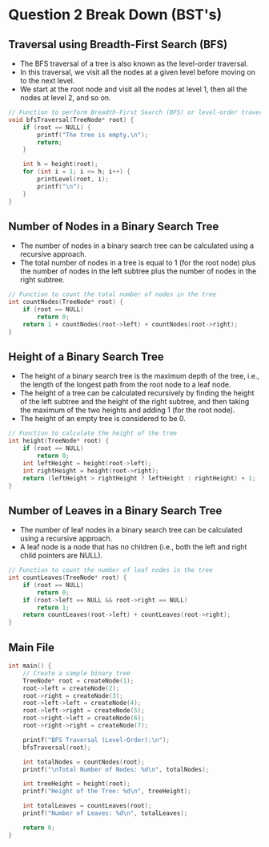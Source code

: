 # Question 2 Break Down (BST's)

## Traversal using Breadth-First Search (BFS)

- The BFS traversal of a tree is also known as the level-order traversal.
- In this traversal, we visit all the nodes at a given level before moving on to the next level.
- We start at the root node and visit all the nodes at level 1, then all the nodes at level 2, and so on.

```c
// Function to perform Breadth-First Search (BFS) or level-order traversal
void bfsTraversal(TreeNode* root) {
    if (root == NULL) {
        printf("The tree is empty.\n");
        return;
    }

    int h = height(root);
    for (int i = 1; i <= h; i++) {
        printLevel(root, i);
        printf("\n");
    }
}
```

## Number of Nodes in a Binary Search Tree

- The number of nodes in a binary search tree can be calculated using a recursive approach.
- The total number of nodes in a tree is equal to 1 (for the root node) plus the number of nodes in the left subtree plus the number of nodes in the right subtree.

```c
// Function to count the total number of nodes in the tree
int countNodes(TreeNode* root) {
    if (root == NULL)
        return 0;
    return 1 + countNodes(root->left) + countNodes(root->right);
}
```

## Height of a Binary Search Tree

- The height of a binary search tree is the maximum depth of the tree, i.e., the length of the longest path from the root node to a leaf node.
- The height of a tree can be calculated recursively by finding the height of the left subtree and the height of the right subtree, and then taking the maximum of the two heights and adding 1 (for the root node).
- The height of an empty tree is considered to be 0.

```c
// Function to calculate the height of the tree
int height(TreeNode* root) {
    if (root == NULL)
        return 0;
    int leftHeight = height(root->left);
    int rightHeight = height(root->right);
    return (leftHeight > rightHeight ? leftHeight : rightHeight) + 1;
}
```

## Number of Leaves in a Binary Search Tree

- The number of leaf nodes in a binary search tree can be calculated using a recursive approach.
- A leaf node is a node that has no children (i.e., both the left and right child pointers are NULL).

```c
// Function to count the number of leaf nodes in the tree
int countLeaves(TreeNode* root) {
    if (root == NULL)
        return 0;
    if (root->left == NULL && root->right == NULL)
        return 1;
    return countLeaves(root->left) + countLeaves(root->right);
}
```

## Main File

```c
int main() {
    // Create a sample binary tree
    TreeNode* root = createNode(1);
    root->left = createNode(2);
    root->right = createNode(3);
    root->left->left = createNode(4);
    root->left->right = createNode(5);
    root->right->left = createNode(6);
    root->right->right = createNode(7);

    printf("BFS Traversal (Level-Order):\n");
    bfsTraversal(root);

    int totalNodes = countNodes(root);
    printf("\nTotal Number of Nodes: %d\n", totalNodes);

    int treeHeight = height(root);
    printf("Height of the Tree: %d\n", treeHeight);

    int totalLeaves = countLeaves(root);
    printf("Number of Leaves: %d\n", totalLeaves);

    return 0;
}
```